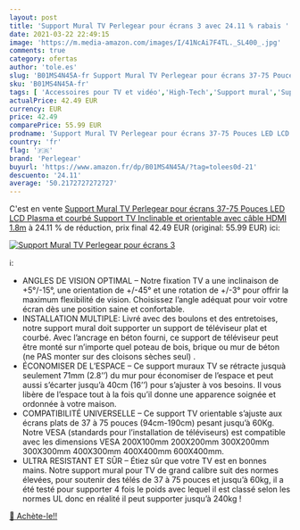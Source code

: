 ```yaml
---
layout: post
title: 'Support Mural TV Perlegear pour écrans 3 avec 24.11 % rabais '
date: 2021-03-22 22:49:15
image: 'https://m.media-amazon.com/images/I/41NcAi7F4TL._SL400_.jpg'
comments: true
category: ofertas
author: 'tole.es'
slug: 'B01MS4N45A-fr Support Mural TV Perlegear pour écrans 37-75 Pouces LED...'
sku: 'B01MS4N45A-fr'
tags: [ 'Accessoires pour TV et vidéo','High-Tech','Support mural','Supports et meubles TV','TV, vidéo et home cinéma','perlegear', ]
actualPrice: 42.49 EUR
currency: EUR
price: 42.49
comparePrice: 55.99 EUR
prodname: 'Support Mural TV Perlegear pour écrans 37-75 Pouces LED LCD Plasma et courbé Support TV Inclinable et orientable avec câble HDMI 1.8m'
country: 'fr'
flag: '🇫🇷'
brand: 'Perlegear'
buyurl: 'https://www.amazon.fr/dp/B01MS4N45A/?tag=tolees0d-21'
descuento: '24.11'
average: '50.2172727272727'
---
```


C'est en vente [Support Mural TV Perlegear pour écrans 37-75 Pouces LED LCD Plasma et courbé Support TV Inclinable et orientable avec câble HDMI 1.8m](https://www.amazon.fr/dp/B01MS4N45A/?tag=tolees0d-21)  à  24.11 % de réduction, prix final  42.49 EUR (original: 55.99 EUR) ici:

[![Support Mural TV Perlegear pour écrans 3](https://m.media-amazon.com/images/I/41NcAi7F4TL._SL400_.jpg)](https://www.amazon.fr/dp/B01MS4N45A/?tag=tolees0d-21)

ℹ️:

- ANGLES DE VISION OPTIMAL – Notre fixation TV a une inclinaison de +5°/-15°, une orientation de +/-45° et une rotation de +/-3° pour offrir la maximum flexibilité de vision. Choisissez l’angle adéquat pour voir votre écran dès une position saine et confortable.
- INSTALLATION MULTIPLE: Livré avec des boulons et des entretoises, notre support mural doit supporter un support de téléviseur plat et courbé. Avec l’ancrage en béton fourni, ce support de téléviseur peut être monté sur n’importe quel poteau de bois, brique ou mur de béton (ne PAS monter sur des cloisons sèches seul) .
- ÉCONOMISER DE L’ESPACE – Ce support muraux TV se rétracte jusquà seulement 71mm (2.8’’) du mur pour économiser de l’espace et peut aussi s’écarter jusqu’à 40cm (16’’) pour s’ajuster à vos besoins. Il vous libère de l’espace tout à la fois qu’il donne une apparence soignée et ordonnée à votre maison.
- COMPATIBILITÉ UNIVERSELLE – Ce support TV orientable s’ajuste aux écrans plats de 37 à 75 pouces (94cm-190cm) pesant jusqu’à 60Kg. Notre VESA (standards pour l’installation de téléviseurs) est compatible avec les dimensions VESA 200X100mm 200X200mm 300X200mm 300X300mm 400X300mm 400X400mm 600X400mm.
- ULTRA RESISTANT ET SÛR – Étiez sûr que votre TV est en bonnes mains. Notre support mural pour TV de grand calibre suit des normes élevées, pour soutenir des télés de 37 à 75 pouces et jusqu’à 60kg, il a été testé pour supporter 4 fois le poids avec lequel il est classé selon les normes UL donc en réalité il peut supporter jusqu’à 240kg !

[🛒 Achète-le!!](https://www.amazon.fr/dp/B01MS4N45A/?tag=tolees0d-21)
